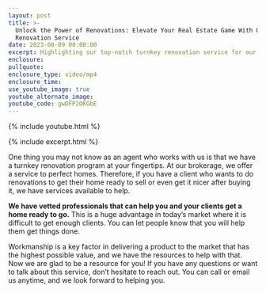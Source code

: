 ```yaml
---
layout: post
title: >-
  Unlock the Power of Renovations: Elevate Your Real Estate Game With Our
  Renovation Service
date: 2023-08-09 00:00:00
excerpt: Highlighting our top-notch turnkey renovation service for our team.
enclosure:
pullquote:
enclosure_type: video/mp4
enclosure_time:
use_youtube_image: true
youtube_alternate_image:
youtube_code: gwDFP2OKGbE
---
```

{% include youtube.html %}

{% include excerpt.html %}

One thing you may not know as an agent who works with us is that we have a turnkey renovation program at your fingertips. At our brokerage, we offer a service to perfect homes. Therefore, if you have a client who wants to do renovations to get their home ready to sell or even get it nicer after buying it, we have services available to help.&nbsp;

**We have vetted professionals that can help you and your clients get a home ready to go.** This is a huge advantage in today’s market where it is difficult to get enough clients. You can let people know that you will help them get things done.&nbsp;

Workmanship is a key factor in delivering a product to the market that has the highest possible value, and we have the resources to help with that. Now we are glad to be a resource for you! If you have any questions or want to talk about this service, don’t hesitate to reach out. You can call or email us anytime, and we look forward to helping you.&nbsp;